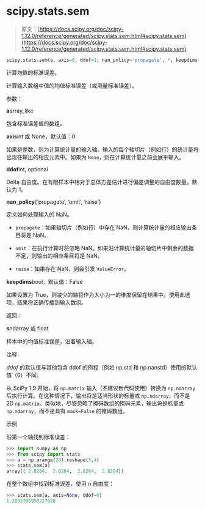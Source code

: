 # scipy.stats.sem

> 原文：[https://docs.scipy.org/doc/scipy-1.12.0/reference/generated/scipy.stats.sem.html#scipy.stats.sem](https://docs.scipy.org/doc/scipy-1.12.0/reference/generated/scipy.stats.sem.html#scipy.stats.sem)

```py
scipy.stats.sem(a, axis=0, ddof=1, nan_policy='propagate', *, keepdims=False)
```

计算均值的标准误差。

计算输入数组中值的均值标准误差（或测量标准误差）。

参数：

**a**array_like

包含标准误差值的数组。

**axis**int 或 None，默认值：0

如果是整数，则为计算统计量的输入轴。输入的每个轴切片（例如行）的统计量将出现在输出的相应元素中。如果为 `None`，则在计算统计量之前会展平输入。

**ddof**int, optional

Delta 自由度。在有限样本中相对于总体方差估计进行偏差调整的自由度数量。默认为 1。

**nan_policy**{‘propagate’, ‘omit’, ‘raise’}

定义如何处理输入的 NaN。

+   `propagate`：如果轴切片（例如行）中存在 NaN，则计算统计量的相应输出条目将是 NaN。

+   `omit`：在执行计算时将忽略 NaN。如果沿计算统计量的轴切片中剩余的数据不足，则输出的相应条目将是 NaN。

+   `raise`：如果存在 NaN，则会引发 `ValueError`。

**keepdims**bool，默认值：False

如果设置为 True，则减少的轴将作为大小为一的维度保留在结果中。使用此选项，结果将正确传播到输入数组。

返回：

**s**ndarray 或 float

样本中的均值标准误差，沿着输入轴。

注释

*ddof* 的默认值与其他包含 ddof 的例程（例如 np.std 和 np.nanstd）使用的默认值（0）不同。

从 SciPy 1.9 开始，将 `np.matrix` 输入（不建议新代码使用）转换为 `np.ndarray` 后执行计算。在这种情况下，输出将是适当形状的标量或 `np.ndarray`，而不是 2D `np.matrix`。类似地，尽管忽略了掩码数组的掩码元素，输出将是标量或 `np.ndarray`，而不是具有 `mask=False` 的掩码数组。

示例

沿第一个轴找到标准误差：

```py
>>> import numpy as np
>>> from scipy import stats
>>> a = np.arange(20).reshape(5,4)
>>> stats.sem(a)
array([ 2.8284,  2.8284,  2.8284,  2.8284]) 
```

在整个数组中找到标准误差，使用 n 自由度：

```py
>>> stats.sem(a, axis=None, ddof=0)
1.2893796958227628 
```
